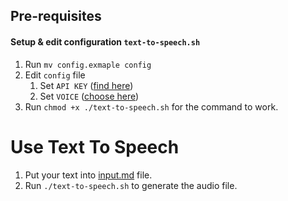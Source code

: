 ## Pre-requisites

#### Setup & edit configuration `text-to-speech.sh`
1. Run `mv config.exmaple config`
2. Edit `config` file
   1. Set `API KEY` ([find here](https://console.deepgram.com/project/e8b5277d-65c6-492f-9da3-5c07da61ea7c/keys))
   2. Set `VOICE` ([choose here](https://developers.deepgram.com/docs/tts-models))
3. Run `chmod +x ./text-to-speech.sh` for the command to work.

# Use Text To Speech 

1. Put your text into [input.md](input.md) file.
1. Run `./text-to-speech.sh` to generate the audio file.